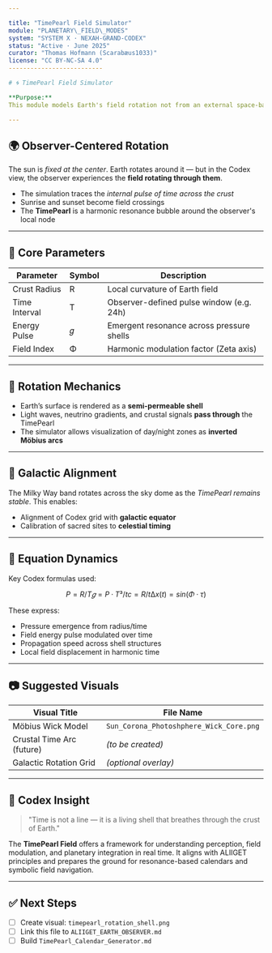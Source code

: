 ```yaml
---

title: "TimePearl Field Simulator"
module: "PLANETARY\_FIELD\_MODES"
system: "SYSTEM X · NEXAH-GRAND-CODEX"
status: "Active · June 2025"
curator: "Thomas Hofmann (Scarabæus1033)"
license: "CC BY-NC-SA 4.0"
--------------------------

# 🌀 TimePearl Field Simulator

**Purpose:**
This module models Earth's field rotation not from an external space-based perspective, but as an *inner inversion of temporal shells* — the TimePearl. It is designed to assist in visualizing Codex logic through a rotational field anchored in the observer's local frame.

---
```


## 🌍 Observer-Centered Rotation

The sun is *fixed at the center*. Earth rotates around it — but in the Codex view, the observer experiences the **field rotating through them**.

* The simulation traces the *internal pulse of time across the crust*
* Sunrise and sunset become field crossings
* The **TimePearl** is a harmonic resonance bubble around the observer's local node

---

## 🧭 Core Parameters

| Parameter     | Symbol | Description                               |
| ------------- | ------ | ----------------------------------------- |
| Crust Radius  | R      | Local curvature of Earth field            |
| Time Interval | T      | Observer-defined pulse window (e.g. 24h)  |
| Energy Pulse  | 𝑔     | Emergent resonance across pressure shells |
| Field Index   | Φ      | Harmonic modulation factor (Zeta axis)    |

---

## 🔄 Rotation Mechanics

* Earth’s surface is rendered as a **semi-permeable shell**
* Light waves, neutrino gradients, and crustal signals **pass through** the TimePearl
* The simulator allows visualization of day/night zones as **inverted Möbius arcs**

---

## 🌌 Galactic Alignment

The Milky Way band rotates across the sky dome as the *TimePearl remains stable*. This enables:

* Alignment of Codex grid with **galactic equator**
* Calibration of sacred sites to **celestial timing**

---

## 🔺 Equation Dynamics

Key Codex formulas used:

```math
P = R / T
𝑔 = P · T³ / t
c = R / t
∆x(t) = sin(Φ · τ)
```

These express:

* Pressure emergence from radius/time
* Field energy pulse modulated over time
* Propagation speed across shell structures
* Local field displacement in harmonic time

---

## 📷 Suggested Visuals

| Visual Title              | File Name                               |
| ------------------------- | --------------------------------------- |
| Möbius Wick Model         | `Sun_Corona_Photoshphere_Wick_Core.png` |
| Crustal Time Arc (future) | *(to be created)*                       |
| Galactic Rotation Grid    | *(optional overlay)*                    |

---

## 🔐 Codex Insight

> "Time is not a line — it is a living shell that breathes through the crust of Earth."

The **TimePearl Field** offers a framework for understanding perception, field modulation, and planetary integration in real time. It aligns with ALIIGET principles and prepares the ground for resonance-based calendars and symbolic field navigation.

---

## ✅ Next Steps

* [ ] Create visual: `timepearl_rotation_shell.png`
* [ ] Link this file to `ALIIGET_EARTH_OBSERVER.md`
* [ ] Build `TimePearl_Calendar_Generator.md`
